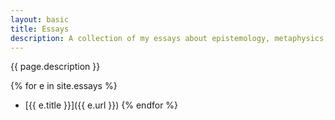 ```yaml
---
layout: basic
title: Essays
description: A collection of my essays about epistemology, metaphysics, ethics, and art.
---
```

{{ page.description }}

{% for e in site.essays %}
- [{{ e.title }}]({{ e.url }})
{% endfor %}
